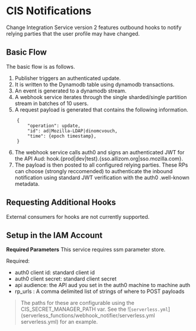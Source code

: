 # CIS Notifications

Change Integration Service version 2 features outbound hooks to notify relying parties that the user
profile may have changed.

## Basic Flow 

The basic flow is as follows.

1. Publisher triggers an authenticated update.
2. It is written to the Dynamodb table using dynamodb transactions. 
3. An event is generated to a dynamodb stream.
4. A webhook service iterates through the single sharded/single partition stream in batches of 10 users.
5. A request payload is generated that contains the following information.
```
    {
        "operation": update,
        "id": ad|Mozilla-LDAP|dinomcvouch,
        "time": {epoch timestamp},
    }
```
6.  The webhook service calls auth0 and signs an authenticated JWT for the API Aud: hook.{prod|dev|test}.{sso.allizom.org|sso.mozilla.com}.
7.  The payload is then posted to all configured relying parties.  These RPs can choose (strongly reccomended) to authenticate the inbound notification using standard JWT verification with the auth0 .well-known metadata.

## Requesting Additional Hooks 

External consumers for hooks are not currently supported.

## Setup in the IAM Account

__Required Parameters__
This service requires ssm parameter store.

Required: 

* auth0 client id: standard client id
* auth0 client secret: standard client secret
* api audience: the API aud you set in the auth0 machine to machine auth
* rp_urls : A comma delimited list of strings of where to POST payloads

> The paths for these are configurable using the CIS_SECRET_MANAGER_PATH var.  See the ![`serverless.yml`](serverless_functions/webhook_notifier/serverless.yml serverless.yml) for an example.